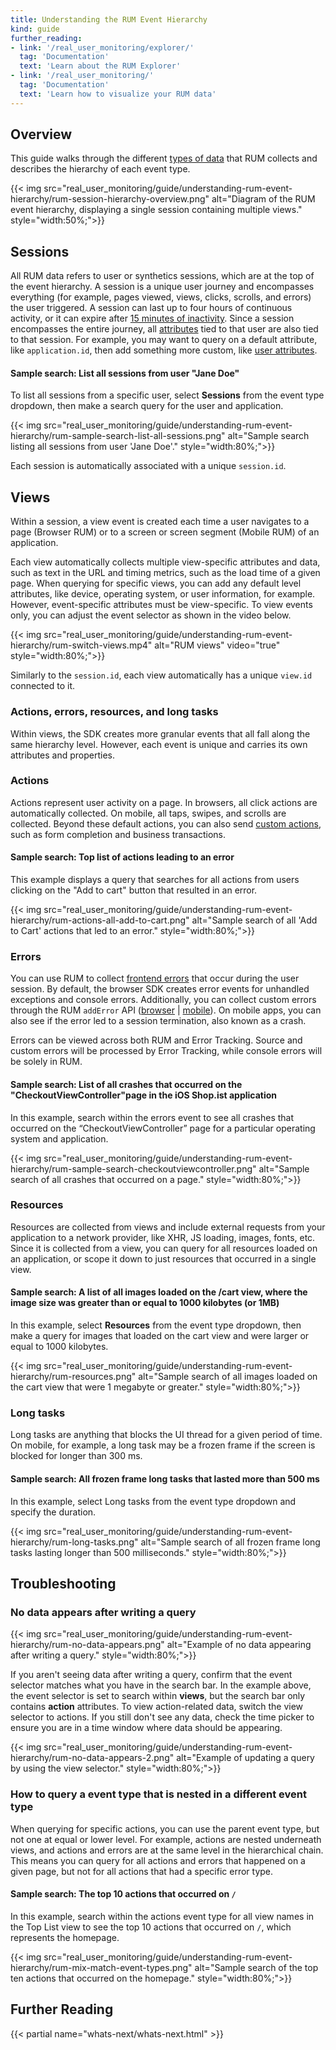 ```yaml
---
title: Understanding the RUM Event Hierarchy
kind: guide
further_reading:
- link: '/real_user_monitoring/explorer/'
  tag: 'Documentation'
  text: 'Learn about the RUM Explorer'
- link: '/real_user_monitoring/'
  tag: 'Documentation'
  text: 'Learn how to visualize your RUM data'
---
```


## Overview

This guide walks through the different [types of data][1] that RUM collects and describes the hierarchy of each event type. 

{{< img src="real_user_monitoring/guide/understanding-rum-event-hierarchy/rum-session-hierarchy-overview.png" alt="Diagram of the RUM event hierarchy, displaying a single session containing multiple views." style="width:50%;">}}

## Sessions
All RUM data refers to user or synthetics sessions, which are at the top of the event hierarchy. A session is a unique user journey and encompasses everything (for example, pages viewed, views, clicks, scrolls, and errors) the user triggered. A session can last up to four hours of continuous activity, or it can expire after [15 minutes of inactivity][2]. Since a session encompasses the entire journey, all [attributes][3] tied to that user are also tied to that session. For example, you may want to query on a default attribute, like `application.id`, then add something more custom, like [user attributes][4].

#### Sample search: List all sessions from user "Jane Doe"

To list all sessions from a specific user, select **Sessions** from the event type dropdown, then make a search query for the user and application.

{{< img src="real_user_monitoring/guide/understanding-rum-event-hierarchy/rum-sample-search-list-all-sessions.png" alt="Sample search listing all sessions from user 'Jane Doe'." style="width:80%;">}}

Each session is automatically associated with a unique `session.id`.

## Views
Within a session, a view event is created each time a user navigates to a page (Browser RUM) or to a screen or screen segment (Mobile RUM) of an application. 

Each view automatically collects multiple view-specific attributes and data, such as text in the URL and timing metrics, such as the load time of a given page. When querying for specific views, you can add any default level attributes, like device, operating system, or user information, for example. However, event-specific attributes must be view-specific. To view events only, you can adjust the event selector as shown in the video below.

{{< img src="real_user_monitoring/guide/understanding-rum-event-hierarchy/rum-switch-views.mp4" alt="RUM views" video="true" style="width:80%;">}}

Similarly to the `session.id`, each view automatically has a unique `view.id` connected to it. 

### Actions, errors, resources, and long tasks

Within views, the SDK creates more granular events that all fall along the same hierarchy level. However, each event is unique and carries its own attributes and properties.

### Actions

Actions represent user activity on a page. In browsers, all click actions are automatically collected. On mobile, all taps, swipes, and scrolls are collected. Beyond these default actions, you can also send [custom actions][5], such as form completion and business transactions. 

#### Sample search: Top list of actions leading to an error

This example displays a query that searches for all actions from users clicking on the "Add to cart" button that resulted in an error.

{{< img src="real_user_monitoring/guide/understanding-rum-event-hierarchy/rum-actions-all-add-to-cart.png" alt="Sample search of all 'Add to Cart' actions that led to an error." style="width:80%;">}}

### Errors

You can use RUM to collect [frontend errors][6] that occur during the user session. By default, the browser SDK creates error events for unhandled exceptions and console errors. Additionally, you can collect custom errors through the RUM `addError` API ([browser][7] | [mobile][8]). On mobile apps, you can also see if the error led to a session termination, also known as a crash.

Errors can be viewed across both RUM and Error Tracking. Source and custom errors will be processed by Error Tracking, while console errors will be solely in RUM.

#### Sample search: List of all crashes that occurred on the "CheckoutViewController"page in the iOS Shop.ist application

In this example, search within the errors event to see all crashes that occurred on the “CheckoutViewController” page for a particular operating system and application.

{{< img src="real_user_monitoring/guide/understanding-rum-event-hierarchy/rum-sample-search-checkoutviewcontroller.png" alt="Sample search of all crashes that occurred on a page." style="width:80%;">}}

### Resources
Resources are collected from views and include external requests from your application to a network provider, like XHR, JS loading, images, fonts, etc. Since it is collected from a view, you can query for all resources loaded on an application, or scope it down to just resources that occurred in a single view. 

#### Sample search: A list of all images loaded on the /cart view, where the image size was greater than or equal to 1000 kilobytes (or 1MB)

In this example, select **Resources** from the event type dropdown, then make a query for images that loaded on the cart view and were larger or equal to 1000 kilobytes.

{{< img src="real_user_monitoring/guide/understanding-rum-event-hierarchy/rum-resources.png" alt="Sample search of all images loaded on the cart view that were 1 megabyte or greater." style="width:80%;">}}

### Long tasks
Long tasks are anything that blocks the UI thread for a given period of time. On mobile, for example, a long task may be a frozen frame if the screen is blocked for longer than 300 ms.

#### Sample search: All frozen frame long tasks that lasted more than 500 ms

In this example, select Long tasks from the event type dropdown and specify the duration.

{{< img src="real_user_monitoring/guide/understanding-rum-event-hierarchy/rum-long-tasks.png" alt="Sample search of all frozen frame long tasks lasting longer than 500 milliseconds." style="width:80%;">}}

## Troubleshooting

### No data appears after writing a query

{{< img src="real_user_monitoring/guide/understanding-rum-event-hierarchy/rum-no-data-appears.png" alt="Example of no data appearing after writing a query." style="width:80%;">}}

If you aren't seeing data after writing a query, confirm that the event selector matches what you have in the search bar. In the example above, the event selector is set to search within **views**, but the search bar only contains  **action** attributes. To view action-related data, switch the view selector to actions. If you still don't see any data, check the time picker to ensure you are in a time window where data should be appearing.

{{< img src="real_user_monitoring/guide/understanding-rum-event-hierarchy/rum-no-data-appears-2.png" alt="Example of updating a query by using the view selector." style="width:80%;">}}

### How to query a event type that is nested in a different event type 

When querying for specific actions, you can use the parent event type, but not one at equal or lower level. For example, actions are nested underneath views, and actions and errors are at the same level in the hierarchical chain. This means you can query for all actions and errors that happened on a given page, but not for all actions that had a specific error type.

#### Sample search: The top 10 actions that occurred on `/`

In this example, search within the actions event type for all view names in the Top List view to see the top 10 actions that occurred on `/`, which represents the homepage.

{{< img src="real_user_monitoring/guide/understanding-rum-event-hierarchy/rum-mix-match-event-types.png" alt="Sample search of the top ten actions that occurred on the homepage." style="width:80%;">}}

## Further Reading

{{< partial name="whats-next/whats-next.html" >}}

[1]: /real_user_monitoring/browser/data_collected
[2]: /account_management/billing/rum/#when-does-a-session-expire
[3]: /real_user_monitoring/browser/data_collected/#event-specific-metrics-and-attributes
[4]: /real_user_monitoring/browser/data_collected/#user-attributes
[5]: /real_user_monitoring/guide/send-rum-custom-actions/?tab=npm
[6]: /real_user_monitoring/browser/collecting_browser_errors/?tab=npm
[7]: /real_user_monitoring/browser/collecting_browser_errors/?tab=npm#collect-errors-manually
[8]: /real_user_monitoring/ios/advanced_configuration/?tab=swift#custom-errors
